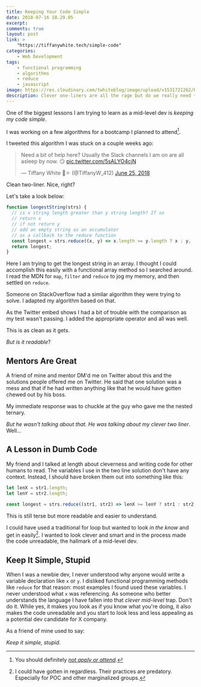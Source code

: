 ```yaml
---
title: Keeping Your Code Simple 
date: 2018-07-16 18.29.05
excerpt:
comments: true
layout: post
link: >
    "https://tiffanywhite.tech/simple-code"
categories: 
    - Web Development
tags:
    - functional programming
    - algorithms
    - reduce
    - javascript
image: https://res.cloudinary.com/twhiteblog/image/upload/v1531721262/bench-accounting-49909-unsplash_s1yasn.jpg
description: Clever one-liners are all the rage but do we really need them to display how well we can code?
---
```



One of the biggest lessons I am trying to learn as a mid-level dev is *keeping my code simple*.

I was working on a few algorithms for a bootcamp I planned to attend[^1].

I tweeted this algorithm I was stuck on a couple weeks ago:

<blockquote class="twitter-tweet" data-lang="en"><p lang="en" dir="ltr">Need a bit of help here? Usually the Slack channels I am on are all asleep by now. 😏 <a href="https://t.co/5sALYO4cjN">pic.twitter.com/5sALYO4cjN</a></p>&mdash; Tiffany White 🤨⚛️ (@TiffanyW_412) <a href="https://twitter.com/TiffanyW_412/status/1011075530022621184?ref_src=twsrc%5Etfw">June 25, 2018</a></blockquote><script async src="https://platform.twitter.com/widgets.js" charset="utf-8"></script>


Clean two-liner. Nice, right?

Let's take a look below:

```js
function longestString(strs) {
  // is x string length greater than y string length? If so
  // return x
  // if not return y
  // add an empty string as an accumulator
  // as a callback to the reduce function
  const longest = strs.reduce((x, y) => x.length >= y.length ? x : y, '' );
  return longest;
}
```

Here I am trying to get the longest string in an array. I thought I could accomplish this easily with a functional array method so I searched around. I read the MDN for `map`, `filter` and `reduce` to jog my memory, and then settled on `reduce`.

Someone on StackOverflow had a similar algorithm they were trying to solve. I adapted my algorithm based on that.

As the Twitter embed shows I had a bit of trouble with the comparison as my test wasn't passing. I added the appropriate operator and all was well.

This is as clean as it gets.

*But is it readable*?

## Mentors Are Great

A friend of mine and mentor DM'd me on Twitter about this and the solutions people offered me on Twitter. He said that one solution was a mess and that if he had written anything like that he would have gotten chewed out by his boss.

My immediate response was to chuckle at the guy who gave me the nested ternary.

*But he wasn't talking about that. He was talking about my clever two liner*. Well...

## A Lesson in Dumb Code

My friend and I talked at length about cleverness and writing code for other humans to read. The variables I use in the two line solution don't have any context. Instead, I should have broken them out into something like this:

```js
let lenX = str1.length;
let lenY = str2.length;

const longest = strs.reduce((str1, str2) => lenX >= lenY ? str1 : str2, '');
```

This is still terse but more readable and easier to understand.

I could have used a traditional for loop but wanted to look *in the know* and get in easily[^2]. I wanted to look clever and smart and in the process made the code unreadable, the hallmark of a mid-level dev.

## Keep It Simple, Stupid

When I was a newbie dev, I never understood why anyone would write a variable declaration like `x` or `y`. I disliked functional programming methods like `reduce` for that reason: most examples I found used these variables. I never understood what `x` was referencing. As someone who better understands the language I have fallen into that *clever mid-level* trap. Don't do it. While yes, it makes you look as if you know what you're doing, it also makes the code unreadable and you start to look less and less appealing as a potential dev candidate for X company.

As a friend of mine used to say:

*Keep it simple, stupid*.


[^1]: You should definitely *[not apply or attend](https://twitter.com/i/moments/1018709673107746816).*
[^2]: I could have gotten in regardless. Their practices are predatory. Especially for POC and other marginalized groups.
